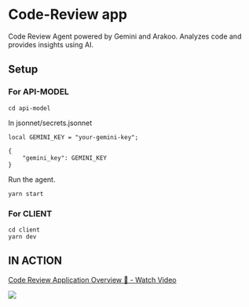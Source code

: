 # Code-Review app

Code Review Agent powered by Gemini and Arakoo. Analyzes code and provides insights using AI.

## Setup

### For API-MODEL

```
cd api-model
```

In jsonnet/secrets.jsonnet

```
local GEMINI_KEY = "your-gemini-key";

{
    "gemini_key": GEMINI_KEY
}
```

Run the agent.

```
yarn start
```

### For CLIENT

```
cd client
yarn dev
```

## IN ACTION
<div>
    <a href="https://www.loom.com/share/a26965000ad64176836017b98492d7b7">
      <p>Code Review Application Overview 🚀 - Watch Video</p>
    </a>
    <a href="https://www.loom.com/share/a26965000ad64176836017b98492d7b7">
      <img style="max-width:300px;" src="https://cdn.loom.com/sessions/thumbnails/a26965000ad64176836017b98492d7b7-c1bd6a83a29368e7-full-play.gif">
    </a>
  </div>